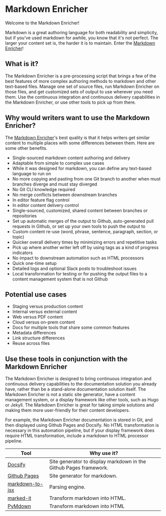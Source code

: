 <!--
# Copyright 2022, 2024 IBM Inc. All rights reserved
# SPDX-License-Identifier: Apache2.0
# Last updated: 2024-07-13
-->

# Markdown Enricher

Welcome to the Markdown Enricher! 

Markdown is a great authoring language for both readability and simplicity, but if you've used markdown for awhile, you know that it's not perfect. The larger your content set is, the harder it is to maintain. Enter the [Markdown Enricher](https://github.com/IBM/md-enricher-for-cicd)!


## What is it?
The Markdown Enricher is a pre-processing script that brings a few of the best features of more complex authoring methods to markdown and other text-based files. Manage one set of source files, run Markdown Enricher on those files, and get customized sets of output to use wherever you need them. Use the continuous integration and continuous delivery capabilities in the Markdown Enricher, or use other tools to pick up from there.

## Why would writers want to use the Markdown Enricher?
The [Markdown Enricher](https://github.com/IBM/md-enricher-for-cicd)'s best quality is that it helps writers get similar content to multiple places with some differences between them. Here are some other benefits.

* Single-sourced markdown content authoring and delivery
* Adaptable from simple to complex use cases
* While it was designed for markdown, you can define any text-based language to run on
* No more copying and pasting from one Git branch to another when must branches diverge and must stay diverged
* No Git CLI knowledge required
* No merge conflicts between downstream branches
* In editor feature flag control
* In editor content delivery control
* Single-sourced, customized, shared content between branches or repositories
* Set up automatic merges of the output to Github, auto-generated pull requests in Github, or set up your own tools to push the output to
* Custom content re-use (word, phrase, sentence, paragraph, section, or topic)
* Quicker overall delivery times by minimizing errors and repetitive tasks
* Pick up where another writer left off by using tags as a kind of progress indicators
* No impact to downstream automation such as HTML processors
* Quick one-time setup
* Detailed logs and optional Slack posts to troubleshoot issues
* Local transformation for testing or for pushing the output files to a content management system that is not Github


## Potential use cases

- Staging versus production content
- Internal versus external content
- Web versus PDF content
- Cloud versus on-prem content
- Docs for multiple tools that share some common features
- Metadata differences
- Link structure differences
- Reuse across files


## Use these tools in conjunction with the Markdown Enricher

The Markdown Enricher is designed to bring continuous integration and continuous delivery capabilities to the documentation solution you already have, rather than be a stand-alone documentation solution itself. The Markdown Enricher is not a static site generator, have a content management system, or a display framework like other tools, such as Hugo or Jekyll. The Markdown Enricher is great for taking simple solutions and making them more user-friendly for their content developers.

For example, the Markdown Enricher documentation is stored in Git, and then displayed using Github Pages and Docsify. No HTML transformation is necessary in this automation pipeline, but if your display framework does require HTML transformation, include a markdown to HTML processor pipeline.

|Tool|Why use it?|
|--|--|
|[Docsify](https://docsify.js.org/#/?id=docsify)|Site generator to display markdown in the Github Pages framework.|
|[Github Pages](https://pages.github.com/)|Site generator for markdown. |
|[markdown-to-jsx](https://www.npmjs.com/package/markdown-to-jsx)|Parsing engine.|
|[marked-it](https://ibm.github.io/marked-it)|Transform markdown into HTML.|
|[PyMdown](https://facelessuser.github.io/PyMdown/)|Transform markdown into HTML|






